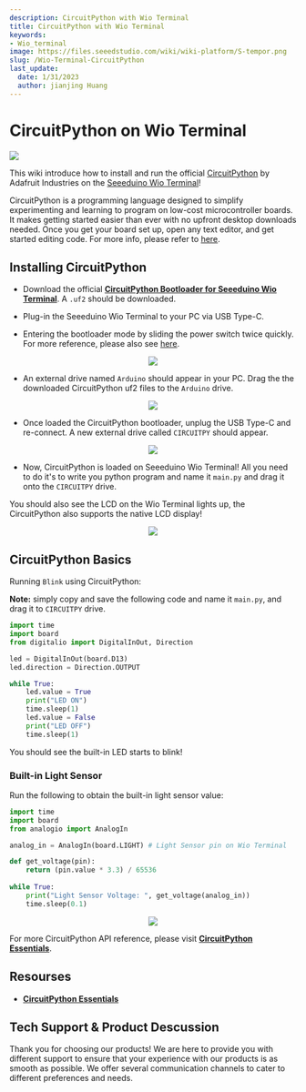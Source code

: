 ```yaml
---
description: CircuitPython with Wio Terminal
title: CircuitPython with Wio Terminal
keywords:
- Wio_terminal
image: https://files.seeedstudio.com/wiki/wiki-platform/S-tempor.png
slug: /Wio-Terminal-CircuitPython
last_update:
  date: 1/31/2023
  author: jianjing Huang
---
```

# CircuitPython on Wio Terminal

![](https://files.seeedstudio.com/wiki/Wio-Terminal-CircuitPython/cp-wt.png)

This wiki introduce how to install and run the official [CircuitPython](https://circuitpython.org/) by Adafruit Industries on the [Seeeduino Wio Terminal](https://www.seeedstudio.com/Wio-Terminal-p-4509.html)!

CircuitPython is a programming language designed to simplify experimenting and learning to program on low-cost microcontroller boards. It makes getting started easier than ever with no upfront desktop downloads needed. Once you get your board set up, open any text editor, and get started editing code. For more info, please refer to [here](https://learn.adafruit.com/welcome-to-circuitpython/what-is-circuitpython).

## Installing CircuitPython

- Download the official [**CircuitPython Bootloader for Seeeduino Wio Terminal**](https://circuitpython.org/board/seeeduino_wio_terminal/). A `.uf2` should be downloaded.

- Plug-in the Seeeduino Wio Terminal to your PC via USB Type-C.

- Entering the bootloader mode by sliding the power switch twice quickly. For more reference, please also see [here](https://wiki.seeedstudio.com/Wio-Terminal-Getting-Started/#faq).

<div align="center"><img width={500} src="https://files.seeedstudio.com/wiki/Wio-Terminal-CircuitPython/dfu.gif" /></div>

- An external drive named `Arduino` should appear in your PC. Drag the the downloaded CircuitPython uf2 files to the `Arduino` drive.

<div align="center"><img src="https://files.seeedstudio.com/wiki/Circuitpython-XIAO/df2.png" /></div>

- Once loaded the CircuitPython bootloader, unplug the USB Type-C and re-connect. A new external drive called `CIRCUITPY` should appear.

<div align="center"><img src="https://files.seeedstudio.com/wiki/Circuitpython-XIAO/df2-2.png" /></div>

- Now, CircuitPython is loaded on Seeeduino Wio Terminal! All you need to do it's to write you python program and name it `main.py` and drag it onto the `CIRCUITPY` drive.

You should also see the LCD on the Wio Terminal lights up, the CircuitPython also supports the native LCD display!

<div align="center"><img width={500} src="https://files.seeedstudio.com/wiki/Wio-Terminal-CircuitPython/LCD.gif" /></div>

## CircuitPython Basics

Running `Blink` using CircuitPython:

**Note:** simply copy and save the following code and name it `main.py`, and drag it to `CIRCUITPY` drive.

```py
import time
import board
from digitalio import DigitalInOut, Direction

led = DigitalInOut(board.D13)
led.direction = Direction.OUTPUT

while True:
    led.value = True
    print("LED ON")
    time.sleep(1)
    led.value = False
    print("LED OFF")
    time.sleep(1)
```

You should see the built-in LED starts to blink!

### Built-in Light Sensor

Run the following to obtain the built-in light sensor value:

```py
import time
import board
from analogio import AnalogIn

analog_in = AnalogIn(board.LIGHT) # Light Sensor pin on Wio Terminal

def get_voltage(pin):
    return (pin.value * 3.3) / 65536
 
while True:
    print("Light Sensor Voltage: ", get_voltage(analog_in))
    time.sleep(0.1)
```

<div align="center"><img src="https://files.seeedstudio.com/wiki/Wio-Terminal-CircuitPython/light.png" /></div>

For more CircuitPython API reference, please visit [**CircuitPython Essentials**](https://learn.adafruit.com/circuitpython-essentials/circuitpython-essentials).

## Resourses

- [**CircuitPython Essentials**](https://learn.adafruit.com/circuitpython-essentials/circuitpython-essentials)

## Tech Support & Product Descussion


Thank you for choosing our products! We are here to provide you with different support to ensure that your experience with our products is as smooth as possible. We offer several communication channels to cater to different preferences and needs.

<div class="button_tech_support_container">
<a href="https://forum.seeedstudio.com/" class="button_forum"></a> 
<a href="https://www.seeedstudio.com/contacts" class="button_email"></a>
</div>

<div class="button_tech_support_container">
<a href="https://discord.gg/eWkprNDMU7" class="button_discord"></a> 
<a href="https://github.com/Seeed-Studio/wiki-documents/discussions/69" class="button_discussion"></a>
</div>

